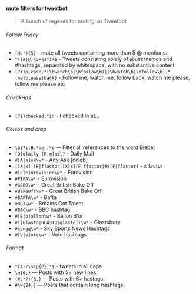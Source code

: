 #### mute filters for tweetbot

> A bunch of regexes for muting on Tweetbot


###### Follow Friday

+ `(@.*){5}` - mute all tweets containing more than 5 @ mentions.
+ `^((#|@)\S+\s*)+$` - Tweets consisting solely of @usernames and #hashtags, separated by whitespace, with no substantive content
+ `(?i)please.*(\bwatch\b|\bfollow\b)|(\bwatch\b|\bfollow\b).*(me|please|back)` - Follow me, watch me, follow back, watch me please, follow me please etc

###### Check-ins

+ `(?i)checked.*in` - I checked in at...

###### Celebs and crap

+ `\b(?i:B.*ber)\b` — Filter all references to the word Bieber
+ `[D|d]aily [M|m]ail?` - Daily Mail
+ `#[A|a]sk\w*` - Any Ask [celeb] 
+ `([X|x] [F|f]actor|[X|x][F|f]actor|#x[F|f]actor)` - x factor
+ `#[E|e]urovision\w*` - Eurovision
+ `#FIFA\w*` - Eurovision
+ `#GBBO\w*` - Great British Bake Off
+ `#BakeOff\w*` - Great British Bake Off
+ `#BAFTA\w*` - Bafta
+ `#BGT\w*` - Britains Got Talent
+ `#BBC\w*` - BBC hashtag
+ `#[B|b]allon\w*` - Ballon d'or
+ `#([Glasto|GLASTO|glasto])\w*` - Glastobury
+ `#ssngq\w*` - Sky Sports News Hashtags
+ `#[V|v]ote\w*` - Vote hashtags

###### Format

+ `^[A-Z\s\p{P}]*$` - tweets in all caps
+ `\n{6,}` — Posts with 5+ new lines.
+ `(#.*?){6,}` — Posts with 6+ hastags.
+ `#\w{24,}` — Posts that contain long hashtags.
